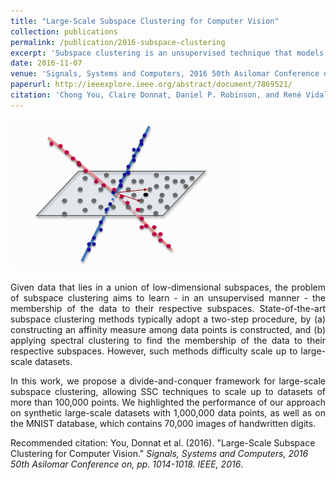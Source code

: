 ```yaml
---
title: "Large-Scale Subspace Clustering for Computer Vision"
collection: publications
permalink: /publication/2016-subspace-clustering
excerpt: 'Subspace clustering is an unsupervised technique that models the data as a union of low-dimensional subspaces. Here, we propose a divide-and-conquer framework for large-scale subspace clustering, allowing it to scale up to datasets of more than 100,000 points.'
date: 2016-11-07
venue: 'Signals, Systems and Computers, 2016 50th Asilomar Conference on, pp. 1014-1018. IEEE, 2016'
paperurl: http://ieeexplore.ieee.org/abstract/document/7869521/
citation: 'Chong You, Claire Donnat, Daniel P. Robinson, and René Vidal. &quot;Large-Scale Subspace Clustering for Computer Vision.&quot;'
---
```

<span class="image left"><img src="images/Intersect_sbs_bis.png"/></span> 
<p><div style="text-align: justify"> 
Given data that lies in a union of low-dimensional subspaces, the problem of subspace clustering aims to learn - in an unsupervised manner - the membership of the data to their respective subspaces. State-of-the-art subspace clustering methods typically adopt a two-step procedure, by (a) constructing an affinity measure among data points is constructed, and (b) applying spectral clustering to find the membership of the data to their respective subspaces. However, such methods difficulty scale up to large-scale datasets. </div></p>

<p><div style="text-align: justify"> 
In this work, we propose a divide-and-conquer framework for large-scale subspace clustering, allowing SSC techniques to scale up to datasets of more than 100,000 points. 
We highlighted the performance of our approach on synthetic large-scale datasets with 1,000,000 data points, as well as on the MNIST database, which contains 70,000 images of handwritten digits.</div></p>


Recommended citation: You, Donnat et al. (2016). "Large-Scale Subspace Clustering for Computer Vision." <i>Signals, Systems and Computers, 2016 50th Asilomar Conference on, pp. 1014-1018. IEEE, 2016</i>.
